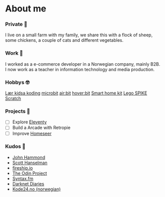 # About me
### Private :sheep:
I live on a small farm with my family, we share this with a flock of sheep, some chickens, a couple of cats and different vegetables. 

### Work :construction_worker:
I worked as a e-commerce developer in a Norwegian company, mainly B2B. I now work as a teacher in information technology and media production. 

### Hobbys :nerd_face:
[Lær kidsa koding](https://www.kidsakoder.no/)
[microbit](https://microbit.org/) 
[air:bit](https://www.makekit.no/airbit) 
[hover:bit](https://www.makekit.no/hoverbit) 
[Smart home kit](https://www.elecfreaks.com/micro-bit-smart-home-kit.html) 
[Lego SPIKE](https://education.lego.com/en-us/meetspikeprime) 
[Scratch](https://scratch.mit.edu/)


### Projects :seedling:

- [ ] Explore [Eleventy](https://www.11ty.dev/)
- [ ] Build a Arcade with Retropie
- [ ] Improve [Homeseer](https://homeseer.com/)

### Kudos :vulcan_salute:
- [John Hammond](https://www.youtube.com/c/JohnHammond010)
- [Scott Hanselman](https://www.youtube.com/c/shanselman/videos)
- [fireship.io](https://www.youtube.com/c/Fireship)
- [The Odin Project](https://www.theodinproject.com/)
- [Syntax.fm](https://syntax.fm/)
- [Darknet Diaries](https://darknetdiaries.com/)
- [Kode24.no (norwegian)](https://www.kode24.no/)